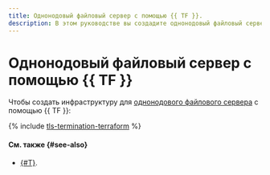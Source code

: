 ```yaml
---
title: Однонодовый файловый сервер с помощью {{ TF }}.
description: В этом руководстве вы создадите однонодовый файловый сервер NFS с помощью пакета программ Samba и сетевой инфраструктуры {{ vpc-full-name }}. Сервер разместится на виртуальной машине Ubuntu, а подключаться к нему можно будет с компьютеров на Linux, macOS и Windows.
---
```


# Однонодовый файловый сервер с помощью {{ TF }}

Чтобы создать инфраструктуру для [однонодового файлового сервера](index.md) c помощью {{ TF }}:

{% include [tls-termination-terraform](../../../_tutorials/archive/single-node-file-server-terraform.md) %}

#### См. также {#see-also}

* [{#T}](console.md).